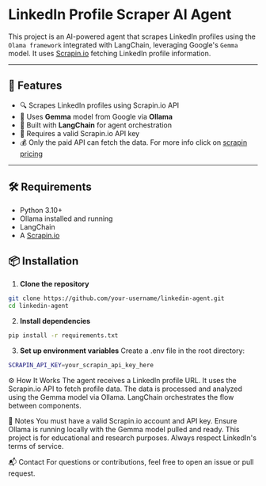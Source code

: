 # LinkedIn Profile Scraper AI Agent

This project is an AI-powered agent that scrapes LinkedIn profiles using the `Olama framework` integrated with LangChain, leveraging Google's `Gemma` model. It uses [Scrapin.io](https://www.scrapin.io/) fetching LinkedIn profile information.

---

## 🚀 Features

- 🔍 Scrapes LinkedIn profiles using Scrapin.io API
- 🧠 Uses **Gemma** model from Google via **Ollama**
- 🔗 Built with **LangChain** for agent orchestration
- 🔐 Requires a valid Scrapin.io API key
- 💰 Only the paid API can fetch the data.
     For more info click on [scrapin pricing](https://app.scrapin.io/pricing)
---

## 🛠️ Requirements

- Python 3.10+
- Ollama installed and running
- LangChain
- A [Scrapin.io](https://www.scrapin.io/)

## 📦 Installation
1. **Clone the repository**

```bash
git clone https://github.com/your-username/linkedin-agent.git
cd linkedin-agent
```

2. **Install dependencies**

```bash
pip install -r requirements.txt
```
3. **Set up environment variables**
Create a .env file in the root directory:

```bash
SCRAPIN_API_KEY=your_scrapin_api_key_here
```

⚙️ How It Works
The agent receives a LinkedIn profile URL.
It uses the Scrapin.io API to fetch profile data.
The data is processed and analyzed using the Gemma model via Ollama.
LangChain orchestrates the flow between components.


📄 Notes
You must have a valid Scrapin.io account and API key.
Ensure Ollama is running locally with the Gemma model pulled and ready.
This project is for educational and research purposes. Always respect LinkedIn's terms of service.

📬 Contact
For questions or contributions, feel free to open an issue or pull request.